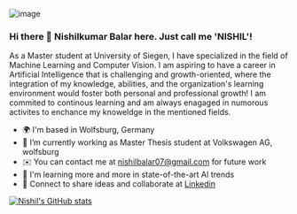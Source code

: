 ![image](https://komarev.com/ghpvc/?username=NishilBalar&color=green)

### Hi there 👋 Nishilkumar Balar here. Just call me 'NISHIL'!

As a Master student at University of Siegen, I have specialized in the field of Machine Learning and Computer Vision. I am aspiring to have a career in Artificial Intelligence that is challenging and growth-oriented, where the integration of my knowledge, abilities, and the organization's learning environment would foster both personal and professional growth! I am commited to continous learning and am always enagaged in numorous activites to enchance my knoweldge in the mentioned fields.  

* 🌍 I'm based in Wolfsburg, Germany
* 🔭 I’m currently working as Master Thesis student at Volkswagen AG, wolfsburg
* ✉️ You can contact me at nishilbalar07@gmail.com for future work
* 🧠 I'm learning more and more in state-of-the-art AI trends
* 🤝 Connect to share ideas and collaborate at [Linkedin](https://www.linkedin.com/in/nishil-balar/) 

[![Nishil's GitHub stats](https://github-readme-stats.vercel.app/api?username=NishilBalar)](https://github.com/anuraghazra/github-readme-stats)
<!--
**NishilBalar/NishilBalar** is a ✨ _special_ ✨ repository because its `README.md` (this file) appears on your GitHub profile.

Here are some ideas to get you started:

- 🔭 I’m currently working on ...
- 🌱 I’m currently learning ...
- 👯 I’m looking to collaborate on ...
- 🤔 I’m looking for help with ...
- 💬 Ask me about ...
- 📫 How to reach me: ...
- 😄 Pronouns: ...
- ⚡ Fun fact: ...
-->
